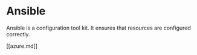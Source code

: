 # Ansible

Ansible is a configuration tool kit.  It ensures that resources are configured correctly.

[[azure.md]]